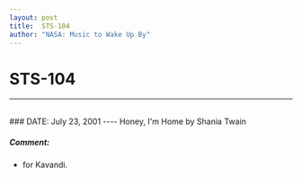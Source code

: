 ```yaml
---
layout: post
title:  STS-104
author: "NASA: Music to Wake Up By"
---
```


# STS-104
----
<br/>
### DATE: July 23, 2001
----
Honey, I'm Home by Shania Twain

##### Comment:
* for Kavandi.
